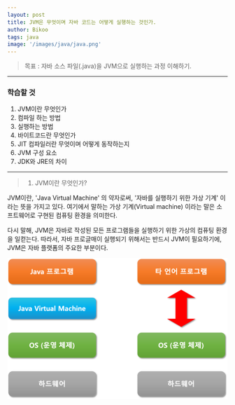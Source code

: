 ```yaml
---
layout: post
title: JVM은 무엇이며 자바 코드는 어떻게 실행하는 것인가.
author: Bikoo
tags: java
image: '/images/java/java.png'
---
```

> 목표 : 자바 소스 파일(.java)을 JVM으로 실행하는 과정 이해하기.

 ---

### 학습할 것

1. JVM이란 무엇인가
2. 컴파일 하는 방법
3. 실행하는 방법
4. 바이트코드란 무엇인가
5. JIT 컴파일러란 무엇이며 어떻게 동작하는지
6. JVM 구성 요소
7. JDK와 JRE의 차이


 ---

> 1. JVM이란 무엇인가?

 JVM이란, 'Java Virtual Machine' 의 약자로써, '자바를 실행하기 위한 가상 기계' 이라는 뜻을 가지고 있다. 여기에서 말하는 가상 기계(Virtual machine) 이라는 말은 소프트웨어로 구현된 컴퓨팅 환경을 의미한다.
 
 다시 말해, JVM은 자바로 작성된 모든 프로그램들을 실행하기 위한 가상의 컴퓨팅 환경을 일컫는다. 따라서, 자바 프로글매이 실행되기 위해서는 반드시 JVM이 필요하기에, JVM은 자바 플랫폼의 주요한 부분이다.
 

 ![styleguide](/images/java/2020/01/01/01_java_compare.png)

